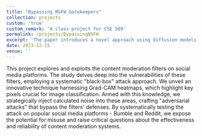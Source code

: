 ```yaml
---
title: "Bypassing NSFW Gatekeepers"
collection: projects
custom: 'true'
custom_remark: 'A class project for CSE 509'
permalink: /projects/BypassingNSFW
excerpt: 'The paper introduces a novel approach using diffusion models to create accurate crack segmentation maps by leveraging original image data during reverse diffusion. A "RefineNet" model then ensures the generated maps at each timestep align topologically with actual crack structures.'
date: 2023-12-15
venue: ''
---
```


<style>

/* Style the counter cards */
.card {
<!--   box-shadow: 0 4px 8px 0 rgba(0, 0, 0, 0.2); /* this adds the "card" effect */ -->
  padding: 16px;
<!--   text-align: center; -->
<!--   background-color: #f1f1f1; -->
}

a:link {
  text-decoration: none;
}
</style>

This project explores and exploits the content moderation filters on social media platforms. The study delves deep into the vulnerabilities of these filters, employing a systematic "black-box" attack approach. We unveil an innovative technique harnessing Grad-CAM heatmaps, which highlight key pixels crucial for image classification. Armed with this knowledge, we strategically inject calculated noise into these areas, crafting "adversarial attacks" that bypass the filters' defenses. By systematically testing the attack on popular social media platforms - Bumble and Reddit, we expose the potential for misuse and raise critical questions about the effectiveness and reliability of content moderation systems.